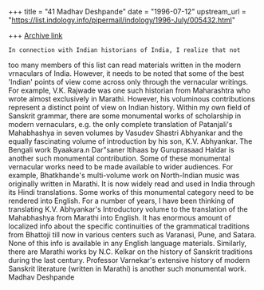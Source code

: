 +++
title = "41 Madhav Deshpande"
date = "1996-07-12"
upstream_url = "https://list.indology.info/pipermail/indology/1996-July/005432.html"

+++
[Archive link](https://list.indology.info/pipermail/indology/1996-July/005432.html)

	In connection with Indian historians of India, I realize that not 
too many members of this list can read materials written in the modern 
vrnaculars of India.  However, it needs to be noted that some of the best 
'Indian' points of view come across only through the vernacular 
writings.  For example, V.K. Rajwade was one such historian from 
Maharashtra who wrote almost exclusively in Marathi.  However, his 
voluminous contributions represent a distinct point of view on Indian 
history.
	Within my own field of Sanskrit grammar, there are some 
monumental works of scholarship in modern vernaculars, e.g. the only 
complete translation of Patanjali's Mahabhashya in seven volumes by 
Vasudev Shastri Abhyankar and the equally fascinating volume of 
introduction by his son, K.V. Abhyankar.  The Bengali work Byaakara.n 
Dar"saner Itihaas by Guruprasaad Haldar is another such monumental 
contribution.
	Some of these monumental vernacular works need to be made 
available to wider audiences.  For example, Bhatkhande's multi-volume 
work on North-Indian music was originally written in Marathi.  It is now 
widely read and used in India through its Hindi translations.  Some works 
of this monumental category need to be rendered into English.  For a 
number of years, I have been thinking of translating K.V. Abhyankar's 
Introductory volume to the translation of the Mahabhashya from Marathi 
into English.  It has enormous amount of localized info about the 
specific continuities of the grammatical traditions from Bhattoji till 
now in various centers such as Varanasi, Pune, and Satara.  None of this 
info is available in any English language materials.  Similarly, there 
are Marathi works by N.C. Kelkar on the history of Sanskrit traditions 
during the last century.  Professor Varnekar's extensive history of 
modern Sanskrit literature (written in Marathi) is another such 
monumental work.
	Madhav Deshpande





